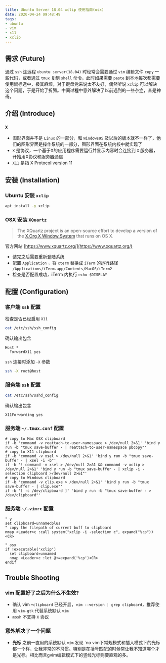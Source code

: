 ```yaml
---
title: Ubuntu Server 18.04 xclip 使用指南(osx)
date: 2020-04-24 09:48:49
tags:
- ubuntu
- vim
- x11
- xclip
---
```


## 需求 (Future)

通过 `ssh` 连远程 `ubuntu server(18.04)` 时经常会需要通过 `vim` 编辑文件 `copy` 一些代码，或者通过 `tmux` 复制 `shell` 命令，此时如果需要 `paste` 到本地每次都需要使用鼠标选中，极其麻烦，对于键盘党来说太不友好，偶然听说 `xclip` 可以解决这个问题，于是开始了折腾。中间过程中意外解决了以前遇到的一些杂症，甚是神奇。

## 介绍 (Introduce)

### `X`

- 图形界面并不是 `Linux` 的一部分，和 `Windows95` 及以后的版本就不一样了，他们的图形界面是操作系统的一部分，图形界面在系统内核中就实现了
- `X` 是协议，一个基于X的应用程序需要运行并显示内容时会连接到 `X` 服务器，开始用X协议和服务器通信
- `X11` 是指 X Protocol version 11

## 安装 (Installation)

### Ubuntu 安装 `xclip`

```bash
apt install -y xclip
```

### OSX 安装 `XQuartz`

> The XQuartz project is an open-source effort to develop a version of the [X.Org X Window System](https://www.x.org/) that runs on OS X.

官方网站  [https://www.xquartz.org/](https://www.xquartz.org/)

- 装完之后需要重新登陆系统
- 配置 `Application` ，将 `xterm` 替换成 `iTerm` 的运行路径 `/Applications/iTerm.app/Contents/MacOS/iTerm2` 
- 检查是否配置成功，iTerm 内执行 `echo $DISPLAY`

## 配置 (Configuration)

### 客户端 `ssh` 配置

检查是否已经启用 `X11`

```bash
cat /etc/ssh/ssh_config
```

确认输出包含

```
Host *
  ForwardX11 yes
```

`ssh` 连接时添加 `-X` 参数

```bash
ssh -X root@host
```

### 服务端 `ssh` 配置

```bash
cat /etc/ssh/sshd_config
```

确认输出包含

```
X11Forwarding yes
```

### 服务端 `~/.tmux.conf` 配置

```
# copy to Mac OSX clipboard
if -b 'command -v reattach-to-user-namespace > /dev/null 2>&1' 'bind y run -b "tmux save-buffer - | reattach-to-user-namespace pbcopy"'
# copy to X11 clipboard
if -b 'command -v xsel > /dev/null 2>&1' 'bind y run -b "tmux save-buffer - | xsel -i -b"'
if -b '! command -v xsel > /dev/null 2>&1 && command -v xclip > /dev/null 2>&1' 'bind y run -b "tmux save-buffer - | xclip -i -selection clipboard >/dev/null 2>&1"'
# copy to Windows clipboard
if -b 'command -v clip.exe > /dev/null 2>&1' 'bind y run -b "tmux save-buffer - | clip.exe"'
if -b '[ -c /dev/clipboard ]' 'bind y run -b "tmux save-buffer - > /dev/clipboard"'
```

### 服务端 `~/.vimrc` 配置

```vim
" y
set clipboard=unnamedplus
" copy the filepath of current buff to clipboard
nmap <Leader>c :call system("xclip -i -selection c", expand("%:p"))<CR>

" osx
if !executable('xclip')
  set clipboard=unnamed
  nmap <Leader>c :let @+=expand('%:p')<CR>
endif
```

## Trouble Shooting

### vim 配置好了之后为什么不生效?

- 确认 vim `+clipboard` 已经开启，`vim --version | grep clipboard`，推荐使用  `vim-gtk` 代替系统默认 `vim`
- `mosh` 不支持 `X` 协议

###  意外解决了一个问题

- **光标** 之前一直用的系统默认 `vim` 发现 `no  vim下常规模式和插入模式下的光标都一个样，让我非常的不习惯。特别是在括号匹配的时候常让我不知道哪个才是光标。相比而言gvim编辑模式下的竖线光标则要直观的多。
<!--stackedit_data:
eyJoaXN0b3J5IjpbLTEzMzgzODg3MzcsNjI4MTMwNTI1LDE5Mz
kwMzI0NzEsNzU4MDY0MzYwLDE3NDIzNTU5MThdfQ==
-->